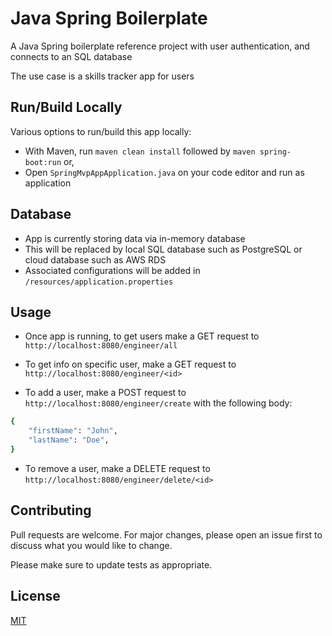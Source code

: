 # Java Spring Boilerplate

A Java Spring boilerplate reference project with user authentication, and connects to an SQL database

The use case is a skills tracker app for users

## Run/Build Locally

Various options to run/build this app locally:
- With Maven, run `maven clean install` followed by `maven spring-boot:run` or,
- Open `SpringMvpAppApplication.java` on your code editor and run as application

## Database

- App is currently storing data via in-memory database
- This will be replaced by local SQL database such as PostgreSQL or cloud database such as AWS RDS
- Associated configurations will be added in `/resources/application.properties`

## Usage  
 
- Once app is running, to get users make a GET request to `http://localhost:8080/engineer/all`

- To get info on specific user, make a GET request to `http://localhost:8080/engineer/<id>`    

- To add a user, make a POST request to `http://localhost:8080/engineer/create` with the following body:
```bash
{
	"firstName": "John",
	"lastName": "Doe",
}
```

- To remove a user, make a DELETE request to `http://localhost:8080/engineer/delete/<id>`

## Contributing
Pull requests are welcome. For major changes, please open an issue first to discuss what you would like to change.

Please make sure to update tests as appropriate.

## License
[MIT](https://choosealicense.com/licenses/mit/)



